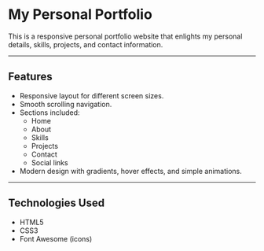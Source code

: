 # My Personal Portfolio

This is a responsive personal portfolio website that enlights my personal details, skills, projects, and contact information.

---

## Features
- Responsive layout for different screen sizes.
- Smooth scrolling navigation.
- Sections included:
  - Home
  - About 
  - Skills
  - Projects
  - Contact
  - Social links
- Modern design with gradients, hover effects, and simple animations.

---

## Technologies Used
- HTML5
- CSS3
- Font Awesome (icons)
